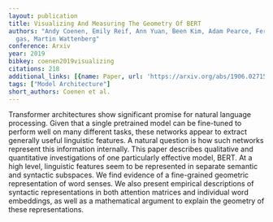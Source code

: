 ```yaml
---
layout: publication
title: Visualizing And Measuring The Geometry Of BERT
authors: "Andy Coenen, Emily Reif, Ann Yuan, Been Kim, Adam Pearce, Fernanda Vi\xE9\
  gas, Martin Wattenberg"
conference: Arxiv
year: 2019
bibkey: coenen2019visualizing
citations: 218
additional_links: [{name: Paper, url: 'https://arxiv.org/abs/1906.02715'}]
tags: ["Model Architecture"]
short_authors: Coenen et al.
---
```

Transformer architectures show significant promise for natural language
processing. Given that a single pretrained model can be fine-tuned to perform
well on many different tasks, these networks appear to extract generally useful
linguistic features. A natural question is how such networks represent this
information internally. This paper describes qualitative and quantitative
investigations of one particularly effective model, BERT. At a high level,
linguistic features seem to be represented in separate semantic and syntactic
subspaces. We find evidence of a fine-grained geometric representation of word
senses. We also present empirical descriptions of syntactic representations in
both attention matrices and individual word embeddings, as well as a
mathematical argument to explain the geometry of these representations.